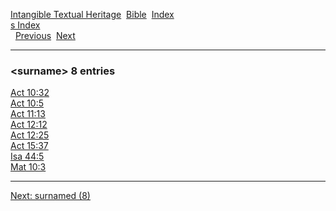 [Intangible Textual Heritage](../../index)  [Bible](../index) 
[Index](index)   
[s Index](_s_)  
  [Previous](c11158)  [Next](c11160) 

------------------------------------------------------------------------

### &lt;surname&gt; 8 entries

[Act 10:32](../kjv/act010.htm#032)  
[Act 10:5](../kjv/act010.htm#005)  
[Act 11:13](../kjv/act011.htm#013)  
[Act 12:12](../kjv/act012.htm#012)  
[Act 12:25](../kjv/act012.htm#025)  
[Act 15:37](../kjv/act015.htm#037)  
[Isa 44:5](../kjv/isa044.htm#005)  
[Mat 10:3](../kjv/mat010.htm#003)  

------------------------------------------------------------------------

[Next: surnamed (8)](c11160)
